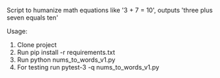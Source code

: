 Script to humanize math equations like '3 + 7 = 10', outputs 'three plus seven equals ten'

Usage:
  1. Clone project
  2. Run pip install -r requirements.txt
  3. Run python nums_to_words_v1.py
  4. For testing run pytest-3 -q nums_to_words_v1.py
